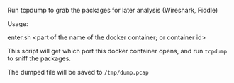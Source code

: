 Run tcpdump to grab the packages for later analysis (Wireshark, Fiddle)

Usage:

enter.sh <part of the name of the docker container; or container id> 

This script will get which port this docker container opens, and run `tcpdump` to sniff the packages.

The dumped file will be saved to `/tmp/dump.pcap`
